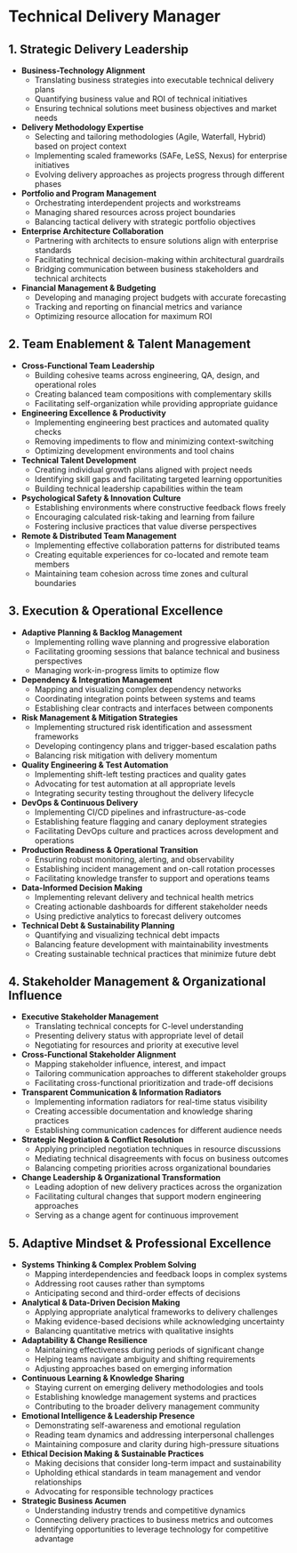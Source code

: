 # Technical Delivery Manager

## **1\. Strategic Delivery Leadership**

* **Business-Technology Alignment**  
  * Translating business strategies into executable technical delivery plans  
  * Quantifying business value and ROI of technical initiatives  
  * Ensuring technical solutions meet business objectives and market needs  
* **Delivery Methodology Expertise**  
  * Selecting and tailoring methodologies (Agile, Waterfall, Hybrid) based on project context  
  * Implementing scaled frameworks (SAFe, LeSS, Nexus) for enterprise initiatives  
  * Evolving delivery approaches as projects progress through different phases  
* **Portfolio and Program Management**  
  * Orchestrating interdependent projects and workstreams  
  * Managing shared resources across project boundaries  
  * Balancing tactical delivery with strategic portfolio objectives  
* **Enterprise Architecture Collaboration**  
  * Partnering with architects to ensure solutions align with enterprise standards  
  * Facilitating technical decision-making within architectural guardrails  
  * Bridging communication between business stakeholders and technical architects  
* **Financial Management & Budgeting**  
  * Developing and managing project budgets with accurate forecasting  
  * Tracking and reporting on financial metrics and variance  
  * Optimizing resource allocation for maximum ROI

## **2\. Team Enablement & Talent Management**

* **Cross-Functional Team Leadership**  
  * Building cohesive teams across engineering, QA, design, and operational roles  
  * Creating balanced team compositions with complementary skills  
  * Facilitating self-organization while providing appropriate guidance  
* **Engineering Excellence & Productivity**  
  * Implementing engineering best practices and automated quality checks  
  * Removing impediments to flow and minimizing context-switching  
  * Optimizing development environments and tool chains  
* **Technical Talent Development**  
  * Creating individual growth plans aligned with project needs  
  * Identifying skill gaps and facilitating targeted learning opportunities  
  * Building technical leadership capabilities within the team  
* **Psychological Safety & Innovation Culture**  
  * Establishing environments where constructive feedback flows freely  
  * Encouraging calculated risk-taking and learning from failure  
  * Fostering inclusive practices that value diverse perspectives  
* **Remote & Distributed Team Management**  
  * Implementing effective collaboration patterns for distributed teams  
  * Creating equitable experiences for co-located and remote team members  
  * Maintaining team cohesion across time zones and cultural boundaries

## **3\. Execution & Operational Excellence**

* **Adaptive Planning & Backlog Management**  
  * Implementing rolling wave planning and progressive elaboration  
  * Facilitating grooming sessions that balance technical and business perspectives  
  * Managing work-in-progress limits to optimize flow  
* **Dependency & Integration Management**  
  * Mapping and visualizing complex dependency networks  
  * Coordinating integration points between systems and teams  
  * Establishing clear contracts and interfaces between components  
* **Risk Management & Mitigation Strategies**  
  * Implementing structured risk identification and assessment frameworks  
  * Developing contingency plans and trigger-based escalation paths  
  * Balancing risk mitigation with delivery momentum  
* **Quality Engineering & Test Automation**  
  * Implementing shift-left testing practices and quality gates  
  * Advocating for test automation at all appropriate levels  
  * Integrating security testing throughout the delivery lifecycle  
* **DevOps & Continuous Delivery**  
  * Implementing CI/CD pipelines and infrastructure-as-code  
  * Establishing feature flagging and canary deployment strategies  
  * Facilitating DevOps culture and practices across development and operations  
* **Production Readiness & Operational Transition**  
  * Ensuring robust monitoring, alerting, and observability  
  * Establishing incident management and on-call rotation processes  
  * Facilitating knowledge transfer to support and operations teams  
* **Data-Informed Decision Making**  
  * Implementing relevant delivery and technical health metrics  
  * Creating actionable dashboards for different stakeholder needs  
  * Using predictive analytics to forecast delivery outcomes  
* **Technical Debt & Sustainability Planning**  
  * Quantifying and visualizing technical debt impacts  
  * Balancing feature development with maintainability investments  
  * Creating sustainable technical practices that minimize future debt

## **4\. Stakeholder Management & Organizational Influence**

* **Executive Stakeholder Management**  
  * Translating technical concepts for C-level understanding  
  * Presenting delivery status with appropriate level of detail  
  * Negotiating for resources and priority at executive level  
* **Cross-Functional Stakeholder Alignment**  
  * Mapping stakeholder influence, interest, and impact  
  * Tailoring communication approaches to different stakeholder groups  
  * Facilitating cross-functional prioritization and trade-off decisions  
* **Transparent Communication & Information Radiators**  
  * Implementing information radiators for real-time status visibility  
  * Creating accessible documentation and knowledge sharing practices  
  * Establishing communication cadences for different audience needs  
* **Strategic Negotiation & Conflict Resolution**  
  * Applying principled negotiation techniques in resource discussions  
  * Mediating technical disagreements with focus on business outcomes  
  * Balancing competing priorities across organizational boundaries  
* **Change Leadership & Organizational Transformation**  
  * Leading adoption of new delivery practices across the organization  
  * Facilitating cultural changes that support modern engineering approaches  
  * Serving as a change agent for continuous improvement

## **5\. Adaptive Mindset & Professional Excellence**

* **Systems Thinking & Complex Problem Solving**  
  * Mapping interdependencies and feedback loops in complex systems  
  * Addressing root causes rather than symptoms  
  * Anticipating second and third-order effects of decisions  
* **Analytical & Data-Driven Decision Making**  
  * Applying appropriate analytical frameworks to delivery challenges  
  * Making evidence-based decisions while acknowledging uncertainty  
  * Balancing quantitative metrics with qualitative insights  
* **Adaptability & Change Resilience**  
  * Maintaining effectiveness during periods of significant change  
  * Helping teams navigate ambiguity and shifting requirements  
  * Adjusting approaches based on emerging information  
* **Continuous Learning & Knowledge Sharing**  
  * Staying current on emerging delivery methodologies and tools  
  * Establishing knowledge management systems and practices  
  * Contributing to the broader delivery management community  
* **Emotional Intelligence & Leadership Presence**  
  * Demonstrating self-awareness and emotional regulation  
  * Reading team dynamics and addressing interpersonal challenges  
  * Maintaining composure and clarity during high-pressure situations  
* **Ethical Decision Making & Sustainable Practices**  
  * Making decisions that consider long-term impact and sustainability  
  * Upholding ethical standards in team management and vendor relationships  
  * Advocating for responsible technology practices  
* **Strategic Business Acumen**  
  * Understanding industry trends and competitive dynamics  
  * Connecting delivery practices to business metrics and outcomes  
  * Identifying opportunities to leverage technology for competitive advantage